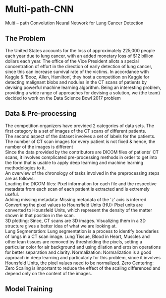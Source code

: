 # Multi-path-CNN
Multi – path Convolution Neural Network for Lung Cancer Detection
## The Problem 
The United States accounts for the loss of approximately 225,000 people each year due to lung cancer, with an added monetary loss of $12 billion dollars each year. The office of the Vice President allots a special concentration of effort in the direction of early detection of lung cancer, since this can increase survival rate of the victims. In accordance with Kaggle & ‘Booz, Allen, Hamilton’, they host a competition on Kaggle for detecting malignant blobs and nodules in the CT scans of patients by devising powerful machine learning algorithm. Being an interesting problem, providing a wide range of approaches for devising a solution, we (the team) decided to work on the Data Science Bowl 2017 problem 
## Data & Pre-processing
The competition organizers have provided 2 categories of data sets. The first category is a set of images of the CT scans of different patients.  
The second aspect of the dataset involves a set of labels for the patients. The number of CT scan images for every patient is not fixed & hence, the number of the images is different  
Since the data provided by the contributors are DICOM files of patients’ CT scans, it involves complicated pre-processing methods in order to get into the form that is usable to apply deep learning and machine learning methodologies to it.  
An overview of the chronology of tasks involved in the preprocessing steps are as follows:  
Loading the DICOM files: Pixel information for each file and the respective metadata from each scan of each patient is extracted and is extremely useful.  
Adding missing metadata: Missing metadata of the 'z' axis is inferred.  
Converting the pixel values to Hounsfield Units (HU): Pixel units are converted to Hounsfeld Units, which represent the density of the matter shown in that position in the scan.  
3D plotting: Since, CT scans are 3D images. Visualizing them in a 3D structure gives a better idea of what we are looking at.  
Lung Segmentation: Lung segmentation is a process to identify boundaries of lungs in a CT scan image. Lung Tissue, Blood in Heart, Muscles and other lean tissues are removed by thresholding the pixels, setting a particular color for air background and using dilation and erosion operations for better separation and clarity.
Normalization: Normalization is a good approach in deep learning and particularly for this problem, since it involves Hounsfeld Units, the pixel values need to be normalized.
Zero Centering: Zero Scaling is important to reduce the effect of the scaling differenced and depend only on the content of the images.
## Model Training
